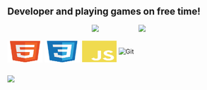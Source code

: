 ## Developer and playing games on free time!

<div align="center">
<!--   <a href="https://github.com/celinxt"> -->
  <img height="160em" src="https://github-readme-stats.vercel.app/api?username=celinxt&show_icons=true&theme=react&include_all_commits=true&count_private=true"/>
    &nbsp;&nbsp;&nbsp;&nbsp;&nbsp;&nbsp;&nbsp;&nbsp;&nbsp;&nbsp;&nbsp;&nbsp;&nbsp;&nbsp;&nbsp;&nbsp;&nbsp;&nbsp;&nbsp;&nbsp;&nbsp;
  <img height="160em" src="https://github-readme-stats.vercel.app/api/top-langs/?username=celinxt&theme=react&layout=compact"/> 
</div>
  
<div style="display: inline_block"><br>
  <img align="center" alt="HTML" height="50" width="80" src="https://raw.githubusercontent.com/devicons/devicon/master/icons/html5/html5-original.svg">
  <img align="center" alt="CSS" height="50" width="80" src="https://raw.githubusercontent.com/devicons/devicon/master/icons/css3/css3-original.svg">
  <img align="center" alt="JS" height="50" width="80" src="https://raw.githubusercontent.com/devicons/devicon/master/icons/javascript/javascript-plain.svg">
  <img align="center" alt="Git" height="50" width=80" src="https://cdn.jsdelivr.net/gh/devicons/devicon/icons/git/git-original.svg">
</div>
  
 ##
  
 <a href = "mailto:rudeusmodev@gmail.com">
   <img src="https://img.shields.io/badge/-Gmail-%23333?style=for-the-badge&logo=gmail&logoColor=white" target="_blank">
 </a>
 
  
<!--   ![Snake animation](https://github.com/celinxt/celinxt/blob/output/github-contribution-grid-snake.svg) -->
